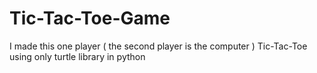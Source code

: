 # Tic-Tac-Toe-Game
I made this one player ( the second player is the computer ) Tic-Tac-Toe using only turtle library in python
